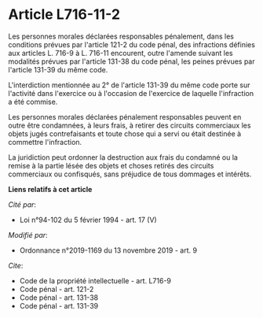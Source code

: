 # Article L716-11-2

Les personnes morales déclarées responsables pénalement, dans les conditions prévues par l'article 121-2 du code pénal, des
infractions définies aux articles L. 716-9 à L. 716-11 encourent, outre l'amende suivant les modalités prévues par l'article
131-38 du code pénal, les peines prévues par l'article 131-39 du même code. 

L'interdiction mentionnée au 2° de l'article 131-39 du même code porte sur l'activité dans l'exercice ou à l'occasion de
l'exercice de laquelle l'infraction a été commise. 

Les personnes morales déclarées pénalement responsables peuvent en outre être condamnées, à leurs frais, à retirer des
circuits commerciaux les objets jugés contrefaisants et toute chose qui a servi ou était destinée à commettre l'infraction. 

La juridiction peut ordonner la destruction aux frais du condamné ou la remise à la partie lésée des objets et choses retirés
des circuits commerciaux ou confisqués, sans préjudice de tous dommages et intérêts.

**Liens relatifs à cet article**

_Cité par_:

  - Loi n°94-102 du 5 février 1994 - art. 17 (V)

_Modifié par_:

  - Ordonnance n°2019-1169 du 13 novembre 2019 - art. 9

_Cite_:

  - Code de la propriété intellectuelle - art. L716-9
  - Code pénal - art. 121-2
  - Code pénal - art. 131-38
  - Code pénal - art. 131-39
